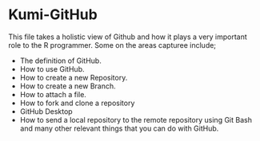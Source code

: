 # Kumi-GitHub

This file takes a holistic view of Github and how it plays a very important role to the R programmer. Some on the areas capturee include;

- The definition of GitHub.
- How to use GitHub.
- How to create a new Repository.
- How to create a new Branch.
- How to attach a file.
- How to fork and clone a repository
- GitHub Desktop 
- How to send a local repository to the remote repository using Git Bash and many other relevant things that you can do with GitHub.

